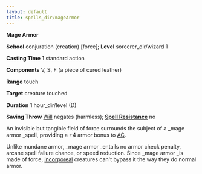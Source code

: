 ```yaml
---
layout: default
title: spells_dir/mageArmor
---
```

 **Mage Armor**

**School** conjuration (creation) [force]; **Level** sorcerer_dir/wizard 1

**Casting Time** 1 standard action

**Components** V, S, F (a piece of cured leather)

**Range** touch

**Target** creature touched

**Duration** 1 hour_dir/level (D)

**Saving Throw** [Will](../../combat#_will) negates (harmless); **[Spell Resistance](../../glossary#_spell-resistance)** no

An invisible but tangible field of force surrounds the subject of a _mage armor _spell, providing a +4 armor bonus to [AC](../../combat#_armor-class).

Unlike mundane armor, _mage armor _entails no armor check penalty, arcane spell failure chance, or speed reduction. Since _mage armor _is made of force, [incorporeal](../../glossary#_incorporeal) creatures can't bypass it the way they do normal armor.

